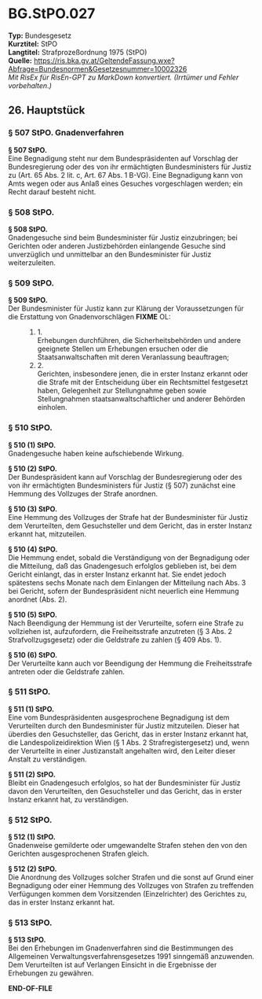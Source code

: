 # BG.StPO.027
**Typ:** Bundesgesetz  
**Kurztitel:** StPO  
**Langtitel:** Strafprozeßordnung 1975 (StPO)  
**Quelle:** https://ris.bka.gv.at/GeltendeFassung.wxe?Abfrage=Bundesnormen&Gesetzesnummer=10002326  
*Mit RisEx für RisEn-GPT zu MarkDown konvertiert. (Irrtümer und Fehler vorbehalten.)*

## 26. Hauptstück

### § 507 StPO. Gnadenverfahren

**§ 507 StPO.**  
 Eine Begnadigung steht nur dem Bundespräsidenten auf Vorschlag der Bundesregierung oder des von ihr ermächtigten Bundesministers für Justiz zu (Art. 65 Abs. 2 lit. c, Art. 67 Abs. 1 B-VG). Eine Begnadigung kann von Amts wegen oder aus Anlaß eines Gesuches vorgeschlagen werden; ein Recht darauf besteht nicht.

### § 508 StPO.

**§ 508 StPO.**  
 Gnadengesuche sind beim Bundesminister für Justiz einzubringen; bei Gerichten oder anderen Justizbehörden einlangende Gesuche sind unverzüglich und unmittelbar an den Bundesminister für Justiz weiterzuleiten.

### § 509 StPO.

**§ 509 StPO.**  
 Der Bundesminister für Justiz kann zur Klärung der Voraussetzungen für die Erstattung von Gnadenvorschlägen
**FIXME** OL: <ol class="wai-list" style="margin-left: 27pt;"><li aria-level="1"><div class="SymE1"><div class="AufzaehlungE1"><span aria-hidden="true">1.</span></div></div><div class="content"><div class="AufzaehlungE1 AlignJustify">Erhebungen durchführen, die Sicherheitsbehörden und andere geeignete Stellen um Erhebungen ersuchen oder die Staatsanwaltschaften mit deren Veranlassung beauftragen;</div></div></li><li aria-level="1"><div class="SymE1"><div class="AufzaehlungE1"><span aria-hidden="true">2.</span></div></div><div class="content"><div class="AufzaehlungE1 AlignJustify">Gerichten, insbesondere jenen, die in erster Instanz erkannt oder die Strafe mit der Entscheidung über ein Rechtsmittel festgesetzt haben, Gelegenheit zur Stellungnahme geben sowie Stellungnahmen staatsanwaltschaftlicher und anderer Behörden einholen.</div></div></li></ol>

### § 510 StPO.

**§ 510 (1) StPO.**  
Gnadengesuche haben keine aufschiebende Wirkung.

**§ 510 (2) StPO.**  
Der Bundespräsident kann auf Vorschlag der Bundesregierung oder des von ihr ermächtigten Bundesministers für Justiz (§ 507) zunächst eine Hemmung des Vollzuges der Strafe anordnen.

**§ 510 (3) StPO.**  
Eine Hemmung des Vollzuges der Strafe hat der Bundesminister für Justiz dem Verurteilten, dem Gesuchsteller und dem Gericht, das in erster Instanz erkannt hat, mitzuteilen.

**§ 510 (4) StPO.**  
Die Hemmung endet, sobald die Verständigung von der Begnadigung oder die Mitteilung, daß das Gnadengesuch erfolglos geblieben ist, bei dem Gericht einlangt, das in erster Instanz erkannt hat. Sie endet jedoch spätestens sechs Monate nach dem Einlangen der Mitteilung nach Abs. 3 bei Gericht, sofern der Bundespräsident nicht neuerlich eine Hemmung anordnet (Abs. 2).

**§ 510 (5) StPO.**  
Nach Beendigung der Hemmung ist der Verurteilte, sofern eine Strafe zu vollziehen ist, aufzufordern, die Freiheitsstrafe anzutreten (§ 3 Abs. 2 Strafvollzugsgesetz) oder die Geldstrafe zu zahlen (§ 409 Abs. 1).

**§ 510 (6) StPO.**  
Der Verurteilte kann auch vor Beendigung der Hemmung die Freiheitsstrafe antreten oder die Geldstrafe zahlen.

### § 511 StPO.

**§ 511 (1) StPO.**  
Eine vom Bundespräsidenten ausgesprochene Begnadigung ist dem Verurteilten durch den Bundesminister für Justiz mitzuteilen. Dieser hat überdies den Gesuchsteller, das Gericht, das in erster Instanz erkannt hat, die Landespolizeidirektion Wien (§ 1 Abs. 2 Strafregistergesetz) und, wenn der Verurteilte in einer Justizanstalt angehalten wird, den Leiter dieser Anstalt zu verständigen.

**§ 511 (2) StPO.**  
Bleibt ein Gnadengesuch erfolglos, so hat der Bundesminister für Justiz davon den Verurteilten, den Gesuchsteller und das Gericht, das in erster Instanz erkannt hat, zu verständigen.

### § 512 StPO.

**§ 512 (1) StPO.**  
Gnadenweise gemilderte oder umgewandelte Strafen stehen den von den Gerichten ausgesprochenen Strafen gleich.

**§ 512 (2) StPO.**  
Die Anordnung des Vollzuges solcher Strafen und die sonst auf Grund einer Begnadigung oder einer Hemmung des Vollzuges von Strafen zu treffenden Verfügungen kommen dem Vorsitzenden (Einzelrichter) des Gerichtes zu, das in erster Instanz erkannt hat.

### § 513 StPO.

**§ 513 StPO.**  
 Bei den Erhebungen im Gnadenverfahren sind die Bestimmungen des Allgemeinen Verwaltungsverfahrensgesetzes 1991 sinngemäß anzuwenden. Dem Verurteilten ist auf Verlangen Einsicht in die Ergebnisse der Erhebungen zu gewähren.

**END-OF-FILE**
